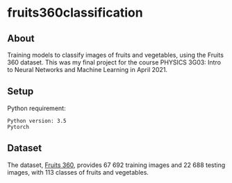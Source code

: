 # fruits360classification

## About
Training models to classify images of fruits and vegetables, using the Fruits 360 dataset. This was my final project for the course PHYSICS 3G03: Intro to Neural Networks and Machine Learning in April 2021.

## Setup
Python requirement:

    Python version: 3.5
    Pytorch

## Dataset
The dataset, [Fruits 360](https://www.kaggle.com/moltean/fruits), provides 67 692 training images and 22 688 testing images, with 113 classes of fruits and vegetables.

